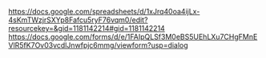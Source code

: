 https://docs.google.com/spreadsheets/d/1xJrq40oa4ijLx-4sKmTWzjrSXYp8Fafcu5ryF76vqm0/edit?resourcekey=&gid=1181142214#gid=1181142214
https://docs.google.com/forms/d/e/1FAIpQLSf3M0eBS5UEhLXu7CHgFMnEVlR5fK7Ov03vcdlJnwfpjc6mmg/viewform?usp=dialog